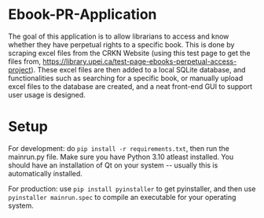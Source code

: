 # Ebook-PR-Application

The goal of this application is to allow librarians to access and know whether they have perpetual rights to a specific book.
This is done by scraping excel files from the CRKN Website (using this test page to get the files from, https://library.upei.ca/test-page-ebooks-perpetual-access-project). These excel files are then added to a local SQLite database, and functionalities such as searching for a specific book, or manually upload excel files to the database are created, and a neat front-end GUI to support user usage is designed.

# Setup
For development: do `pip install -r requirements.txt`, then run the mainrun.py file. Make sure you have Python 3.10 atleast installed. You should have an installation of Qt on your system -- usually this is automatically installed.

For production: use `pip install pyinstaller` to get pyinstaller, and then use `pyinstaller mainrun.spec` to compile an executable for your operating system.

